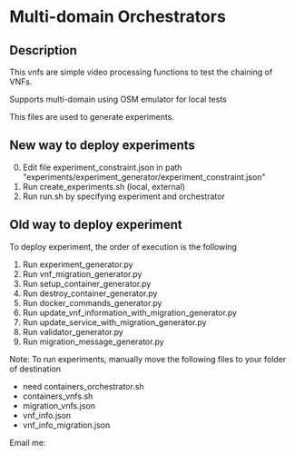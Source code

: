 # Multi-domain Orchestrators
## Description

This vnfs are simple video processing functions to test the chaining of VNFs.

Supports multi-domain using OSM emulator for local tests

This files are used to generate experiments.

## New way to deploy experiments
0) Edit file experiment_constraint.json in path "experiments/experiment_generator/experiment_constraint.json"
1) Run create_experiments.sh (local, external)
2) Run run.sh by specifying experiment and orchestrator

## Old way to deploy experiment
To deploy experiment, the order of execution is the following

1) Run experiment_generator.py
2) Run vnf_migration_generator.py
3) Run setup_container_generator.py
4) Run destroy_container_generator.py
5) Run docker_commands_generator.py
6) Run update_vnf_information_with_migration_generator.py
7) Run update_service_with_migration_generator.py
8) Run validator_generator.py
9) Run migration_message_generator.py

Note: To run experiments, manually move the following files to your folder of destination
- need containers_orchestrator.sh
- containers_vnfs.sh
- migration_vnfs.json
- vnf_info.json
- vnf_info_migration.json

Email me: